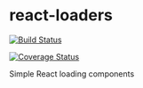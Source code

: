# react-loaders

[![Build Status](https://travis-ci.org/claeusdev/react-loaders.svg?branch=master)](https://travis-ci.org/claeusdev/react-loaders)

[![Coverage Status](https://coveralls.io/repos/github/claeusdev/react-loaders/badge.svg?branch=dev)](https://coveralls.io/github/claeusdev/react-loaders?branch=dev)

Simple React loading components
